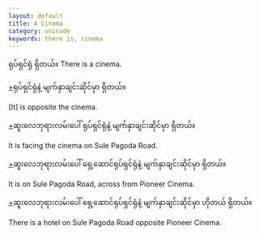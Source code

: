 ```yaml
---
layout: default
title: A Cinema
category: unicode
keywords: there is, cinema
---
```


<p><span class='mm3'>ရုပ်ရှင်ရုံ ရှိတယ်။</span> There is a cinema.</p>

<p class='hide-trigger'><a href="#">+</a><span class='mm3'>ရုပ်ရှင်ရုံနဲ့ မျက်နှာချင်းဆိုင်မှာ ရှိတယ်။</span></p>
<p class='hide-this'>[It] is opposite the cinema.</p>

<p class='hide-trigger'><a href="#">+</a><span class='mm3'>ဆူးလေဘုရားလမ်းပေါ် ရုပ်ရှင်ရုံနဲ့ မျက်နှာချင်းဆိုင်မှာ ရှိတယ်။</span></p>
<p class='hide-this'>It is facing the cinema on Sule Pagoda Road.</p>

<p class='hide-trigger'><a href="#">+</a><span class='mm3'>ဆူးလေဘုရားလမ်းပေါ် ရှေ့ဆောင်ရုပ်ရှင်ရုံနဲ့ မျက်နှာချင်းဆိုင်မှာ ရှိတယ်။</span></p>
<p class='hide-this'>It is on Sule Pagoda Road, across from Pioneer Cinema.</p>

<p class='hide-trigger'><a href="#">+</a><span class='mm3'>ဆူးလေဘုရားလမ်းပေါ် ရှေ့ဆောင်ရုပ်ရှင်ရုံနဲ့ မျက်နှာချင်းဆိုင်မှာ ဟိုတယ် ရှိတယ်။</span></p>
<p class='hide-this'>There is a hotel on Sule Pagoda Road opposite Pioneer Cinema.</p>

